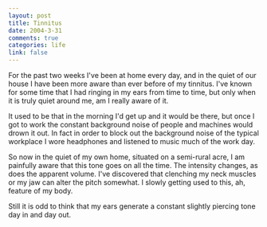 ```yaml
--- 
layout: post
title: Tinnitus
date: 2004-3-31
comments: true
categories: life
link: false
---
```

For the past two weeks I've been at home every day, and in the quiet of our house I have been more aware than ever before of my tinnitus. I've known for some time that I had ringing in my ears from time to time, but only when it is truly quiet around me, am I really aware of it.

It used to be that in the morning I'd get up and it would be there, but once I got to work the constant background noise of people and machines would drown it out. In fact in order to block out the background noise of the typical workplace I wore headphones and listened to music much of the work day.

So now in the quiet of my own home, situated on a semi-rural acre, I am painfully aware that this tone goes on all the time. The intensity changes, as does the apparent volume. I've discovered that clenching my neck muscles or my jaw can alter the pitch somewhat. I slowly getting used to this, ah, feature of my body.

Still it is odd to think that my ears generate a constant slightly piercing tone day in and day out.
